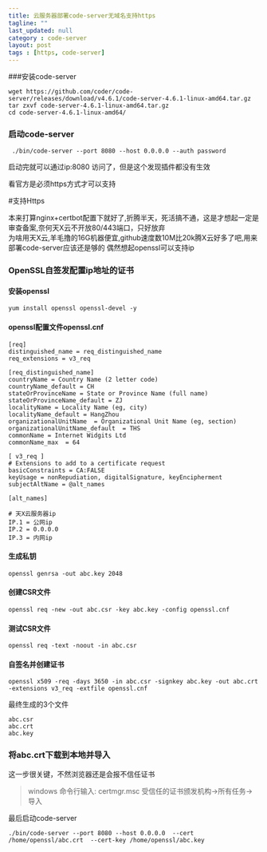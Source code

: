 ```yaml
---
title: 云服务器部署code-server无域名支持https
tagline: ""
last_updated: null
category : code-server
layout: post
tags : [https, code-server]
---
```

###安装code-server
```
wget https://github.com/coder/code-server/releases/download/v4.6.1/code-server-4.6.1-linux-amd64.tar.gz
tar zxvf code-server-4.6.1-linux-amd64.tar.gz
cd code-server-4.6.1-linux-amd64/
```
### 启动code-server
```
 ./bin/code-server --port 8080 --host 0.0.0.0 --auth password
```

启动完就可以通过ip:8080 访问了，但是这个发现插件都没有生效

看官方是必须https方式才可以支持

#支持Https

本来打算nginx+certbot配置下就好了,折腾半天，死活搞不通，这是才想起一定是审查备案,奈何天X云不开放80/443端口，只好放弃   
为啥用天X云,羊毛撸的16G机器便宜,github速度数10M比20k腾X云好多了吧,用来部署code-server应该还是够的
偶然想起openssl可以支持ip

### OpenSSL自签发配置ip地址的证书

#### 安装openssl
```
yum install openssl openssl-devel -y
```
####  openssl配置文件openssl.cnf
```
[req]
distinguished_name = req_distinguished_name
req_extensions = v3_req

[req_distinguished_name]
countryName = Country Name (2 letter code)
countryName_default = CH
stateOrProvinceName = State or Province Name (full name)
stateOrProvinceName_default = ZJ
localityName = Locality Name (eg, city)
localityName_default = HangZhou
organizationalUnitName  = Organizational Unit Name (eg, section)
organizationalUnitName_default  = THS
commonName = Internet Widgits Ltd
commonName_max  = 64

[ v3_req ]
# Extensions to add to a certificate request
basicConstraints = CA:FALSE
keyUsage = nonRepudiation, digitalSignature, keyEncipherment
subjectAltName = @alt_names

[alt_names]

# 天X云服务器ip
IP.1 = 公网ip
IP.2 = 0.0.0.0
IP.3 = 内网ip

```
#### 生成私钥
```
openssl genrsa -out abc.key 2048
```
#### 创建CSR文件
```
openssl req -new -out abc.csr -key abc.key -config openssl.cnf

```
#### 测试CSR文件
```
openssl req -text -noout -in abc.csr
```
#### 自签名并创建证书
```
openssl x509 -req -days 3650 -in abc.csr -signkey abc.key -out abc.crt -extensions v3_req -extfile openssl.cnf
```
最终生成的3个文件
```
abc.csr
abc.crt
abc.key
```
### 将abc.crt下载到本地并导入
这一步很关键，不然浏览器还是会报不信任证书
> windows 命令行输入: certmgr.msc
受信任的证书颁发机构->所有任务->导入

最后启动code-server
```
./bin/code-server --port 8080 --host 0.0.0.0  --cert /home/openssl/abc.crt  --cert-key /home/openssl/abc.key

```


